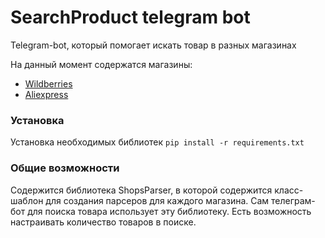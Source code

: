 # SearchProduct telegram bot

Telegram-bot, который помогает искать товар в разных магазинах

На данный момент содержатся магазины:
- [Wildberries](https://www.wildberries.ru)
- [Aliexpress](https://aliexpress.ru)
### Установка

Установка необходимых библиотек `pip install -r requirements.txt`

### Общие возможности

Содержится библиотека ShopsParser, в которой содержится класс-шаблон для создания парсеров для каждого магазина. Сам телеграм-бот для поиска товара использует эту библиотеку. Есть возможность настраивать количество товаров в поиске.


